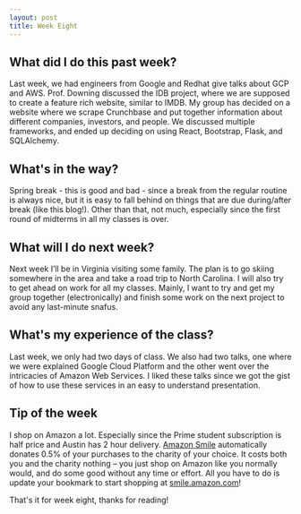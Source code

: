 ```yaml
---
layout: post
title: Week Eight
---
```


## What did I do this past week? ##

Last week, we had engineers from Google and Redhat give talks about GCP and AWS. Prof. Downing discussed the IDB project, where we are supposed to create a feature rich website, similar to IMDB. My group has decided on a website where we scrape Crunchbase and put together information about different companies, investors, and people. We discussed multiple frameworks, and ended up deciding on using React, Bootstrap, Flask, and SQLAlchemy.

## What's in the way? ##

Spring break - this is good and bad - since a break from the regular routine is always nice, but it is easy to fall behind on things that are due during/after break (like this blog!). Other than that, not much, especially since the first round of midterms in all my classes is over. 

## What will I do next week? ##

Next week I’ll be in Virginia visiting some family. The plan is to go skiing somewhere in the area and take a road trip to North Carolina. I will also try to get ahead on work for all my classes. Mainly, I want to try and get my group together (electronically) and finish some work on the next project to avoid any last-minute snafus.

## What's my experience of the class? ##

Last week, we only had two days of class. We also had two talks, one where we were explained Google Cloud Platform and the other went over the intricacies of Amazon Web Services. I liked these talks since we got the gist of how to use these services in an easy to understand presentation.

## Tip of the week ##

I shop on Amazon a lot. Especially since the Prime student subscription is half price and Austin has 2 hour delivery. [Amazon Smile](http://smile.amazon.com/gp/chpf/about/ref=smi_aas_redirect) automatically donates 0.5% of your purchases to the charity of your choice. It costs both you and the charity nothing – you just shop on Amazon like you normally would, and do some good without any time or effort. All you have to do is update your bookmark to start shopping at [smile.amazon.com](smile.amazon.com)!

That's it for week eight, thanks for reading!
